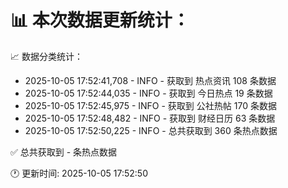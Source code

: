 📊 本次数据更新统计：
==========================

📈 数据分类统计：
- 2025-10-05 17:52:41,708 - INFO - 获取到 热点资讯 108 条数据
- 2025-10-05 17:52:44,035 - INFO - 获取到 今日热点 19 条数据
- 2025-10-05 17:52:45,975 - INFO - 获取到 公社热帖 170 条数据
- 2025-10-05 17:52:48,482 - INFO - 获取到 财经日历 63 条数据
- 2025-10-05 17:52:50,225 - INFO - 总共获取到 360 条热点数据

✅ 总共获取到 - 条热点数据

🕐 更新时间: 2025-10-05 17:52:50
